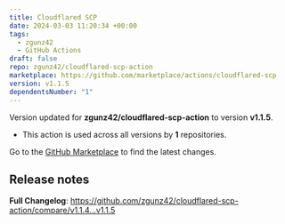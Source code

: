 ```yaml
---
title: Cloudflared SCP
date: 2024-03-03 11:20:34 +00:00
tags:
  - zgunz42
  - GitHub Actions
draft: false
repo: zgunz42/cloudflared-scp-action
marketplace: https://github.com/marketplace/actions/cloudflared-scp
version: v1.1.5
dependentsNumber: "1"
---
```



Version updated for **zgunz42/cloudflared-scp-action** to version **v1.1.5**.
- This action is used across all versions by **1** repositories.

Go to the [GitHub Marketplace](https://github.com/marketplace/actions/cloudflared-scp) to find the latest changes.

## Release notes

**Full Changelog**: https://github.com/zgunz42/cloudflared-scp-action/compare/v1.1.4...v1.1.5
